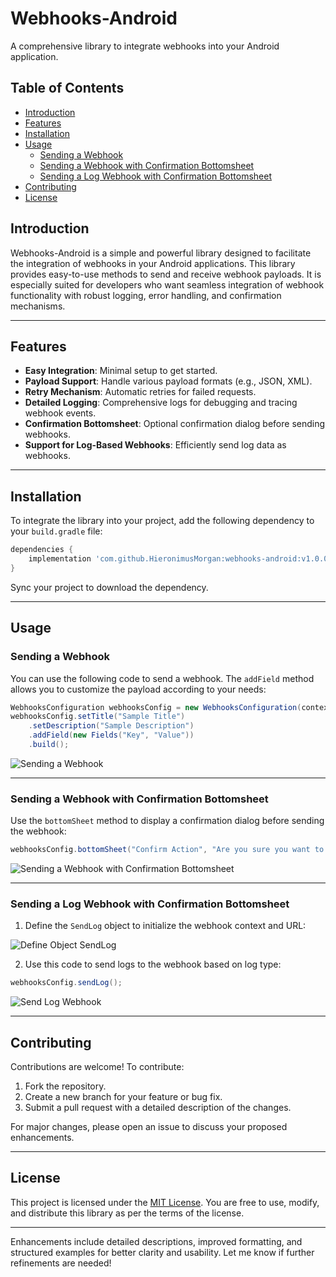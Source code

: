# Webhooks-Android

A comprehensive library to integrate webhooks into your Android application.

## Table of Contents

- [Introduction](#introduction)
- [Features](#features)
- [Installation](#installation)
- [Usage](#usage)
  - [Sending a Webhook](#sending-a-webhook)
  - [Sending a Webhook with Confirmation Bottomsheet](#sending-a-webhook-with-confirmation-bottomsheet)
  - [Sending a Log Webhook with Confirmation Bottomsheet](#sending-a-log-webhook-with-confirmation-bottomsheet)
- [Contributing](#contributing)
- [License](#license)

## Introduction

Webhooks-Android is a simple and powerful library designed to facilitate the integration of webhooks in your Android applications. This library provides easy-to-use methods to send and receive webhook payloads. It is especially suited for developers who want seamless integration of webhook functionality with robust logging, error handling, and confirmation mechanisms.

---

## Features

- **Easy Integration**: Minimal setup to get started.
- **Payload Support**: Handle various payload formats (e.g., JSON, XML).
- **Retry Mechanism**: Automatic retries for failed requests.
- **Detailed Logging**: Comprehensive logs for debugging and tracing webhook events.
- **Confirmation Bottomsheet**: Optional confirmation dialog before sending webhooks.
- **Support for Log-Based Webhooks**: Efficiently send log data as webhooks.

---

## Installation

To integrate the library into your project, add the following dependency to your `build.gradle` file:

```gradle
dependencies {
    implementation 'com.github.HieronimusMorgan:webhooks-android:v1.0.0'
}
```

Sync your project to download the dependency.

---

## Usage

### Sending a Webhook

You can use the following code to send a webhook. The `addField` method allows you to customize the payload according to your needs:

```java
WebhooksConfiguration webhooksConfig = new WebhooksConfiguration(context, "https://discord.com/api/webhooks/your-webhook-url");
webhooksConfig.setTitle("Sample Title")
    .setDescription("Sample Description")
    .addField(new Fields("Key", "Value"))
    .build();
```

<img src="https://github.com/HieronimusMorgan/webhooks-android/blob/development/screenshoot/webhook.png" title="Sending a Webhook" />

---

### Sending a Webhook with Confirmation Bottomsheet

Use the `bottomSheet` method to display a confirmation dialog before sending the webhook:

```java
webhooksConfig.bottomSheet("Confirm Action", "Are you sure you want to send this webhook?").build();
```

<img src="https://github.com/HieronimusMorgan/webhooks-android/blob/development/screenshoot/webhook-bottomsheet.png" title="Sending a Webhook with Confirmation Bottomsheet" />

---

### Sending a Log Webhook with Confirmation Bottomsheet

1. Define the `SendLog` object to initialize the webhook context and URL:

<img src="https://github.com/HieronimusMorgan/webhooks-android/blob/development/screenshoot/sendLog.png" title="Define Object SendLog" />

2. Use this code to send logs to the webhook based on log type:

```java
webhooksConfig.sendLog();
```

<img src="https://github.com/HieronimusMorgan/webhooks-android/blob/development/screenshoot/sendLog-1.png" title="Send Log Webhook" />

---

## Contributing

Contributions are welcome! To contribute:

1. Fork the repository.
2. Create a new branch for your feature or bug fix.
3. Submit a pull request with a detailed description of the changes.

For major changes, please open an issue to discuss your proposed enhancements.

---

## License

This project is licensed under the [MIT License](LICENSE). You are free to use, modify, and distribute this library as per the terms of the license.

---

Enhancements include detailed descriptions, improved formatting, and structured examples for better clarity and usability. Let me know if further refinements are needed!

